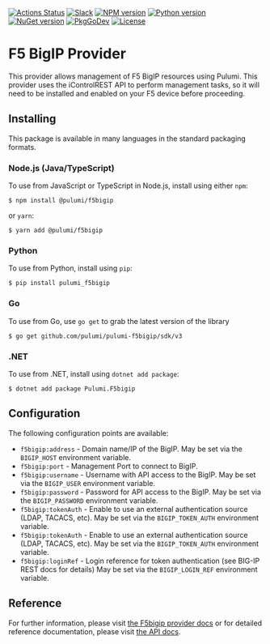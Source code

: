 [![Actions Status](https://github.com/pulumi/pulumi-f5bigip/workflows/master/badge.svg)](https://github.com/pulumi/pulumi-f5bigip/actions)
[![Slack](http://www.pulumi.com/images/docs/badges/slack.svg)](https://slack.pulumi.com)
[![NPM version](https://badge.fury.io/js/%40pulumi%2Ff5bigip.svg)](https://www.npmjs.com/package/@pulumi/f5bigip)
[![Python version](https://badge.fury.io/py/pulumi-f5bigip.svg)](https://pypi.org/project/pulumi-f5bigip)
[![NuGet version](https://badge.fury.io/nu/pulumi.f5bigip.svg)](https://badge.fury.io/nu/pulumi.f5bigip)
[![PkgGoDev](https://pkg.go.dev/badge/github.com/pulumi/pulumi-f5bigip/sdk/v3/go)](https://pkg.go.dev/github.com/pulumi/pulumi-f5bigip/sdk/v3/go)
[![License](https://img.shields.io/npm/l/%40pulumi%2Fpulumi.svg)](https://github.com/pulumi/pulumi-f5bigip/blob/master/LICENSE)

# F5 BigIP Provider

This provider allows management of F5 BigIP resources using Pulumi. This provider uses the iControlREST API to
perform management tasks, so it will need to be installed and enabled on your F5 device before proceeding.

## Installing

This package is available in many languages in the standard packaging formats.

### Node.js (Java/TypeScript)

To use from JavaScript or TypeScript in Node.js, install using either `npm`:

    $ npm install @pulumi/f5bigip

or `yarn`:

    $ yarn add @pulumi/f5bigip

### Python

To use from Python, install using `pip`:

    $ pip install pulumi_f5bigip

### Go

To use from Go, use `go get` to grab the latest version of the library

    $ go get github.com/pulumi/pulumi-f5bigip/sdk/v3
    
### .NET

To use from .NET, install using `dotnet add package`:

    $ dotnet add package Pulumi.F5bigip
    
## Configuration

The following configuration points are available:

- `f5bigip:address` - Domain name/IP of the BigIP. May be set via the `BIGIP_HOST` environment variable.
- `f5bigip:port` - Management Port to connect to BigIP.
- `f5bigip:username` - Username with API access to the BigIP. May be set via the `BIGIP_USER` environment variable.
- `f5bigip:password` - Password for API access to the BigIP. May be set via the `BIGIP_PASSWORD` environment variable.
- `f5bigip:tokenAuth` - Enable to use an external authentication source (LDAP, TACACS, etc). May be set via the `BIGIP_TOKEN_AUTH` environment variable.
- `f5bigip:tokenAuth` - Enable to use an external authentication source (LDAP, TACACS, etc). May be set via the `BIGIP_TOKEN_AUTH` environment variable.
- `f5bigip:loginRef` - Login reference for token authentication (see BIG-IP REST docs for details) May be set via the `BIGIP_LOGIN_REF` environment variable.

## Reference

For further information, please visit [the F5bigip provider docs](https://www.pulumi.com/docs/intro/cloud-providers/f5bigip) or for detailed reference documentation, please visit [the API docs](https://www.pulumi.com/docs/reference/pkg/f5bigip).
